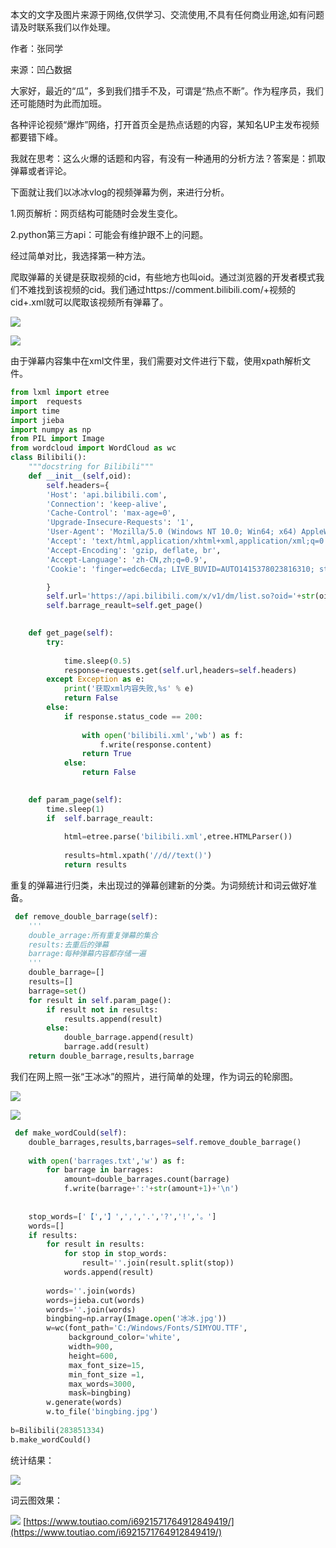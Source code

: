 本文的文字及图片来源于网络,仅供学习、交流使用,不具有任何商业用途,如有问题请及时联系我们以作处理。

作者：张同学

来源：凹凸数据

大家好，最近的“瓜”，多到我们措手不及，可谓是“热点不断”。作为程序员，我们还可能随时为此而加班。

各种评论视频“爆炸”网络，打开首页全是热点话题的内容，某知名UP主发布视频都要错下峰。

我就在思考：这么火爆的话题和内容，有没有一种通用的分析方法？答案是：抓取弹幕或者评论。

下面就让我们以冰冰vlog的视频弹幕为例，来进行分析。

1.网页解析：网页结构可能随时会发生变化。

2.python第三方api：可能会有维护跟不上的问题。

经过简单对比，我选择第一种方法。

爬取弹幕的关键是获取视频的cid，有些地方也叫oid。通过浏览器的开发者模式我们不难找到该视频的cid。我们通过https://comment.bilibili.com/+视频的cid+.xml就可以爬取该视频所有弹幕了。

![](https://p6-tt.byteimg.com/origin/pgc-image/ab5d1e9cf79e4744a64348fc7c5af9d1?from=pc)

![](https://p3-tt.byteimg.com/origin/pgc-image/557633a2cf9d455191970f0c8958b055?from=pc)

由于弹幕内容集中在xml文件里，我们需要对文件进行下载，使用xpath解析文件。

```py
from lxml import etree
import  requests
import time
import jieba
import numpy as np
from PIL import Image
from wordcloud import WordCloud as wc
class Bilibili():
    """docstring for Bilibili"""
    def __init__(self,oid):
        self.headers={
        'Host': 'api.bilibili.com',
        'Connection': 'keep-alive',
        'Cache-Control': 'max-age=0',
        'Upgrade-Insecure-Requests': '1',
        'User-Agent': 'Mozilla/5.0 (Windows NT 10.0; Win64; x64) AppleWebKit/537.36 (KHTML, like Gecko) Chrome/69.0.3497.92 Safari/537.36',
        'Accept': 'text/html,application/xhtml+xml,application/xml;q=0.9,image/webp,image/apng,*/*;q=0.8',
        'Accept-Encoding': 'gzip, deflate, br',
        'Accept-Language': 'zh-CN,zh;q=0.9',
        'Cookie': 'finger=edc6ecda; LIVE_BUVID=AUTO1415378023816310; stardustvideo=1; CURRENT_FNVAL=8; buvid3=0D8F3D74-987D-442D-99CF-42BC9A967709149017infoc; rpdid=olwimklsiidoskmqwipww; fts=1537803390'

        }
        self.url='https://api.bilibili.com/x/v1/dm/list.so?oid='+str(oid)
        self.barrage_reault=self.get_page()

    
    def get_page(self):
        try:
            
            time.sleep(0.5)
            response=requests.get(self.url,headers=self.headers)
        except Exception as e:
            print('获取xml内容失败,%s' % e)
            return False
        else:
            if response.status_code == 200:
                
                with open('bilibili.xml','wb') as f:
                    f.write(response.content)
                return True
            else:
                return False

    
    def param_page(self):
        time.sleep(1)
        if  self.barrage_reault:
            
            html=etree.parse('bilibili.xml',etree.HTMLParser())
            
            results=html.xpath('//d//text()')
            return results
```

重复的弹幕进行归类，未出现过的弹幕创建新的分类。为词频统计和词云做好准备。

```py
 def remove_double_barrage(self):
    '''
    double_arrage:所有重复弹幕的集合
    results:去重后的弹幕
    barrage:每种弹幕内容都存储一遍
    '''
    double_barrage=[]
    results=[]
    barrage=set()
    for result in self.param_page():
        if result not in results:
            results.append(result)
        else:
            double_barrage.append(result)
            barrage.add(result)
    return double_barrage,results,barrage
```

我们在网上照一张“王冰冰”的照片，进行简单的处理，作为词云的轮廓图。

![](https://p6-tt.byteimg.com/origin/pgc-image/e78d5ad81f3945c2aad4c43427a4ecce?from=pc)

![](https://p1-tt.byteimg.com/origin/pgc-image/17fc9342823745ca89a5fea543bdccb0?from=pc)

```py
 def make_wordCould(self):
    double_barrages,results,barrages=self.remove_double_barrage()
    
    with open('barrages.txt','w') as f:
        for barrage in barrages:
            amount=double_barrages.count(barrage)
            f.write(barrage+':'+str(amount+1)+'\n')
            
    
    stop_words=['【','】',',','.','?','!','。']
    words=[]
    if results:
        for result in results:
            for stop in stop_words:
                result=''.join(result.split(stop))
            words.append(result)
        
        words=''.join(words)
        words=jieba.cut(words)
        words=''.join(words)
        bingbing=np.array(Image.open('冰冰.jpg'))
        w=wc(font_path='‪C:/Windows/Fonts/SIMYOU.TTF',
             background_color='white',
             width=900,
             height=600,
             max_font_size=15,
             min_font_size =1,
             max_words=3000,
             mask=bingbing)
        w.generate(words)
        w.to_file('bingbing.jpg')
    
b=Bilibili(283851334)
b.make_wordCould()
```

统计结果：

![](https://p1-tt.byteimg.com/origin/pgc-image/440e6d6d33494f2685e3462c3caa9245?from=pc)

词云图效果：

![](https://p1-tt.byteimg.com/origin/pgc-image/e21cc4f6b08b4ba6a0d5e9be328d4b48?from=pc) 
 [https://www.toutiao.com/i6921571764912849419/](https://www.toutiao.com/i6921571764912849419/)